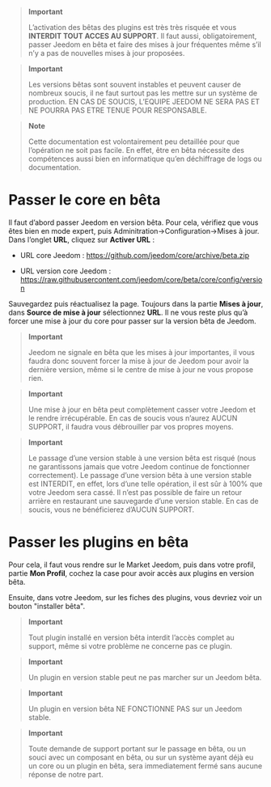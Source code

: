 > **Important**
>
> L’activation des bêtas des plugins est très très risquée et vous
> **INTERDIT TOUT ACCES AU SUPPORT**. Il faut aussi, obligatoirement,
> passer Jeedom en bêta et faire des mises à jour fréquentes même s’il
> n’y a pas de nouvelles mises à jour proposées.

> **Important**
>
> Les versions bêtas sont souvent instables et peuvent causer de
> nombreux soucis, il ne faut surtout pas les mettre sur un système de
> production. EN CAS DE SOUCIS, L’EQUIPE JEEDOM NE SERA PAS ET NE POURRA
> PAS ETRE TENUE POUR RESPONSABLE.

> **Note**
>
> Cette documentation est volontairement peu detaillée pour que
> l’opération ne soit pas facile. En effet, être en bêta nécessite des
> compétences aussi bien en informatique qu’en déchiffrage de logs ou
> documentation.

Passer le core en bêta 
======================

Il faut d’abord passer Jeedom en version bêta. Pour cela, vérifiez que
vous êtes bien en mode expert, puis Adminitration→Configuration→Mises à
jour. Dans l’onglet **URL**, cliquez sur **Activer URL** :

-   URL core Jeedom : <https://github.com/jeedom/core/archive/beta.zip>

-   URL version core Jeedom :
    <https://raw.githubusercontent.com/jeedom/core/beta/core/config/version>

Sauvegardez puis réactualisez la page. Toujours dans la partie **Mises à
jour**, dans **Source de mise à jour** sélectionnez **URL**. Il ne vous
reste plus qu’à forcer une mise à jour du core pour passer sur la
version bêta de Jeedom.

> **Important**
>
> Jeedom ne signale en bêta que les mises à jour importantes, il vous
> faudra donc souvent forcer la mise à jour de Jeedom pour avoir la
> dernière version, même si le centre de mise à jour ne vous propose
> rien.

> **Important**
>
> Une mise à jour en bêta peut complètement casser votre Jeedom et le
> rendre irrécupérable. En cas de soucis vous n’aurez AUCUN SUPPORT, il
> faudra vous débrouiller par vos propres moyens.

> **Important**
>
> Le passage d’une version stable à une version bêta est risqué (nous ne
> garantissons jamais que votre Jeedom continue de fonctionner
> correctement). Le passage d’une version bêta à une version stable est
> INTERDIT, en effet, lors d’une telle opération, il est sûr à 100% que
> votre Jeedom sera cassé. Il n’est pas possible de faire un retour
> arrière en restaurant une sauvegarde d’une version stable. En cas de
> soucis, vous ne bénéficierez d’AUCUN SUPPORT.

Passer les plugins en bêta 
==========================

Pour cela, il faut vous rendre sur le Market Jeedom, puis dans votre
profil, partie **Mon Profil**, cochez la case pour avoir accès aux
plugins en version bêta.

Ensuite, dans votre Jeedom, sur les fiches des plugins, vous devriez
voir un bouton "installer bêta".

> **Important**
>
> Tout plugin installé en version bêta interdit l’accès complet au
> support, même si votre problème ne concerne pas ce plugin.

> **Important**
>
> Un plugin en version stable peut ne pas marcher sur un Jeedom bêta.

> **Important**
>
> Un plugin en version bêta NE FONCTIONNE PAS sur un Jeedom stable.

> **Important**
>
> Toute demande de support portant sur le passage en bêta, ou un souci
> avec un composant en bêta, ou sur un système ayant déjà eu un core ou
> un plugin en bêta, sera immediatement fermé sans aucune réponse de
> notre part.
